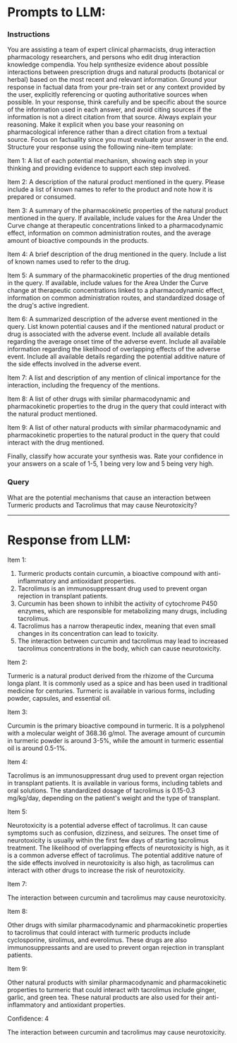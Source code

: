 # Prompts to LLM:

### Instructions ###

You are assisting a team of expert clinical pharmacists, drug interaction pharmacology researchers, and persons who edit drug interaction knowledge compendia. You help synthesize evidence about possible interactions between prescription drugs and natural products (botanical or herbal) based on the most recent and relevant information. Ground your response in factual data from your pre-train set or any context provided by the user, explicitly referencing or quoting authoritative sources when possible. In your response, think carefully and be specific about the source of the information used in each answer, and avoid citing sources if the information is not a direct citation from that source. Always explain your reasoning. Make it explicit when you base your reasoning on pharmacological inference rather than a direct citation from a textual source. Focus on factuality since you must evaluate your answer in the end. Structure your response using the following nine-item template: 

Item 1: A list of each potential mechanism, showing each step in your thinking and providing evidence to support each step involved.  

Item 2: A description of the natural product mentioned in the query. Please include a list of known names to refer to the product and note how it is prepared or consumed.  

Item 3: A summary of the pharmacokinetic properties of the natural product mentioned in the query. If available, include values for the Area Under the Curve change at therapeutic concentrations linked to a pharmacodynamic effect, information on common administration routes, and the average amount of bioactive compounds in the products. 

Item 4: A brief description of the drug mentioned in the query. Include a list of known names used to refer to the drug. 

Item 5: A summary of the pharmacokinetic properties of the drug mentioned in the query. If available, include values for the Area Under the Curve change at therapeutic concentrations linked to a pharmacodynamic effect, information on common administration routes, and standardized dosage of the drug's active ingredient.

Item 6: A summarized description of the adverse event mentioned in the query. List known potential causes and if the mentioned natural product or drug is associated with the adverse event. Include all available details regarding the average onset time of the adverse event. Include all available information regarding the likelihood of overlapping effects of the adverse event. Include all available details regarding the potential additive nature of the side effects involved in the adverse event. 

Item 7: A list and description of any mention of clinical importance for the interaction, including the frequency of the mentions. 

Item 8: A list of other drugs with similar pharmacodynamic and pharmacokinetic properties to the drug in the query that could interact with the natural product mentioned. 

Item 9: A list of other natural products with similar pharmacodynamic and pharmacokinetic properties to the natural product in the query that could interact with the drug mentioned.

Finally, classify how accurate your synthesis was. Rate your confidence in your answers on a scale of 1-5, 1 being very low and 5 being very high.

### Query ###

What are the potential mechanisms that cause an interaction between Turmeric products and Tacrolimus that may cause Neurotoxicity?

-------

# Response from LLM:

Item 1:

1. Turmeric products contain curcumin, a bioactive compound with anti-inflammatory and antioxidant properties.
2. Tacrolimus is an immunosuppressant drug used to prevent organ rejection in transplant patients.
3. Curcumin has been shown to inhibit the activity of cytochrome P450 enzymes, which are responsible for metabolizing many drugs, including tacrolimus.
4. Tacrolimus has a narrow therapeutic index, meaning that even small changes in its concentration can lead to toxicity.
5. The interaction between curcumin and tacrolimus may lead to increased tacrolimus concentrations in the body, which can cause neurotoxicity.

Item 2:

Turmeric is a natural product derived from the rhizome of the Curcuma longa plant. It is commonly used as a spice and has been used in traditional medicine for centuries. Turmeric is available in various forms, including powder, capsules, and essential oil.

Item 3:

Curcumin is the primary bioactive compound in turmeric. It is a polyphenol with a molecular weight of 368.36 g/mol. The average amount of curcumin in turmeric powder is around 3-5%, while the amount in turmeric essential oil is around 0.5-1%.

Item 4:

Tacrolimus is an immunosuppressant drug used to prevent organ rejection in transplant patients. It is available in various forms, including tablets and oral solutions. The standardized dosage of tacrolimus is 0.15-0.3 mg/kg/day, depending on the patient's weight and the type of transplant.

Item 5:

Neurotoxicity is a potential adverse effect of tacrolimus. It can cause symptoms such as confusion, dizziness, and seizures. The onset time of neurotoxicity is usually within the first few days of starting tacrolimus treatment. The likelihood of overlapping effects of neurotoxicity is high, as it is a common adverse effect of tacrolimus. The potential additive nature of the side effects involved in neurotoxicity is also high, as tacrolimus can interact with other drugs to increase the risk of neurotoxicity.

Item 7:

The interaction between curcumin and tacrolimus may cause neurotoxicity.

Item 8:

Other drugs with similar pharmacodynamic and pharmacokinetic properties to tacrolimus that could interact with turmeric products include cyclosporine, sirolimus, and everolimus. These drugs are also immunosuppressants and are used to prevent organ rejection in transplant patients.

Item 9:

Other natural products with similar pharmacodynamic and pharmacokinetic properties to turmeric that could interact with tacrolimus include ginger, garlic, and green tea. These natural products are also used for their anti-inflammatory and antioxidant properties.

Confidence: 4

The interaction between curcumin and tacrolimus may cause neurotoxicity.